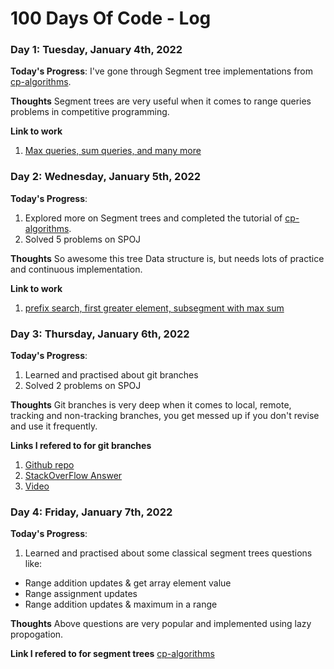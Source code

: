# 100 Days Of Code - Log

### Day 1: Tuesday, January 4th, 2022

**Today's Progress**: I've gone through Segment tree implementations from [cp-algorithms](https://cp-algorithms.com/data_structures/segment_tree.html).

**Thoughts** Segment trees are very useful when it comes to range queries problems in competitive programming.

**Link to work**
1. [Max queries, sum queries, and many more](https://github.com/chawlajay/algorithms_cpp/tree/main/segmentTrees)

### Day 2: Wednesday, January 5th, 2022

**Today's Progress**: 
1. Explored more on Segment trees and completed the tutorial of [cp-algorithms](https://cp-algorithms.com/data_structures/segment_tree.html).
2. Solved 5 problems on SPOJ

**Thoughts** So awesome this tree Data structure is, but needs lots of practice and continuous implementation.

**Link to work**
1. [prefix search, first greater element, subsegment with max sum](https://github.com/chawlajay/algorithms_cpp/tree/main/segmentTrees)

### Day 3: Thursday, January 6th, 2022

**Today's Progress**: 
1. Learned and practised about git branches
2. Solved 2 problems on SPOJ

**Thoughts** Git branches is very deep when it comes to local, remote, tracking and non-tracking branches, you get messed up if you don't revise and use it frequently.

**Links I refered to for git branches**
1.  [Github repo](https://t.co/hTtH3AFBeF)
2.  [StackOverFlow Answer](https://t.co/8Sogo6KHMN)
3.  [Video](https://t.co/GssbOXnTfP)

### Day 4: Friday, January 7th, 2022

**Today's Progress**: 
1. Learned and practised about some classical segment trees questions like:
- Range addition updates & get array element value
- Range assignment updates
- Range addition updates & maximum in a range

**Thoughts** Above questions are very popular and implemented using lazy propogation.

**Link I refered to for segment trees**
[cp-algorithms](https://cp-algorithms.com/data_structures/segment_tree.html)



